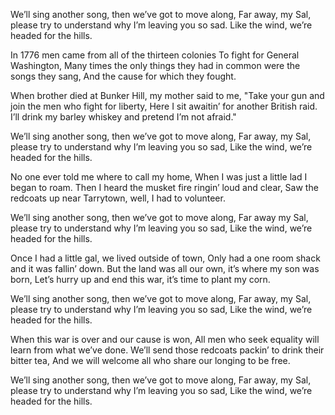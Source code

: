 We’ll sing another song, then we’ve got to move along,
Far away, my Sal, please try to understand why I’m leaving you so sad.
Like the wind, we’re headed for the hills. 

In 1776   men came from all of the thirteen colonies
To fight for General Washington,
Many times  the only things they had in common were the songs they sang,
And the cause for which they fought.

When brother died at Bunker Hill, my mother said to me,
"Take your gun and join the men who fight for liberty,
Here I sit awaitin’ for another British raid.
I’ll drink my barley whiskey and pretend I’m not afraid."

We’ll sing another song, then we’ve got to move along,
Far away, my Sal, please try to understand why I’m leaving you so sad,
Like the wind, we’re headed for the hills.

No one ever told me where to call my home,
When I was just a little lad I began to roam.
Then I heard the musket fire ringin’ loud and clear,
Saw the redcoats up near Tarrytown, well, I had to volunteer.

We’ll sing another song, then we’ve got to move along,
Far away my Sal, please try to understand why I’m leaving you so sad,
Like the wind, we’re headed for the hills.

Once I had a little gal, we lived outside of town,
Only had a one room shack and it was fallin’ down.
But the land was all our own, it’s where my son was born,
Let’s hurry up and end this war, it’s time to plant my corn.

We’ll sing another song, then we’ve got to move along,
Far away, my Sal, please try to understand why I’m leaving you so sad,
Like the wind, we’re headed for the hills.

When this war is over and our cause is won,
All men who seek equality will learn from what we’ve done.
We’ll send those redcoats packin’ to drink their bitter tea,
And we will welcome all who share our longing to be free.

We’ll sing another song, then we’ve got to move along,
Far away, my Sal, please try to understand why I’m leaving you so sad,
Like the wind, we’re headed for the hills.
